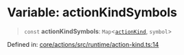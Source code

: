 # Variable: actionKindSymbols

> `const` **actionKindSymbols**: `Map`\<[`actionKind`](../enumerations/actionKind.md), `symbol`\>

Defined in: [core/actions/src/runtime/action-kind.ts:14](https://github.com/LaWebcapsule/orbits/blob/f9d673b489e01e9869385bcc79e3794e7928e966/core/actions/src/runtime/action-kind.ts#L14)
